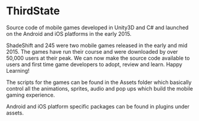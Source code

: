 # ThirdState
Source code of mobile games developed in Unity3D and C# and launched on the Android and iOS platforms in the early 2015. 

ShadeShift and 245 were two mobile games released in the early and mid 2015. The games have run their course and were downloaded by over 50,000 users at their peak. We can now make the source code available to users and first time game developers to adopt, review and learn. Happy Learning!

The scripts for the games can be found in the Assets folder which basically control all the animations, sprites, audio and pop ups which build the mobile gaming experience. 

Android and iOS platform specific packages can be found in plugins under assets. 
